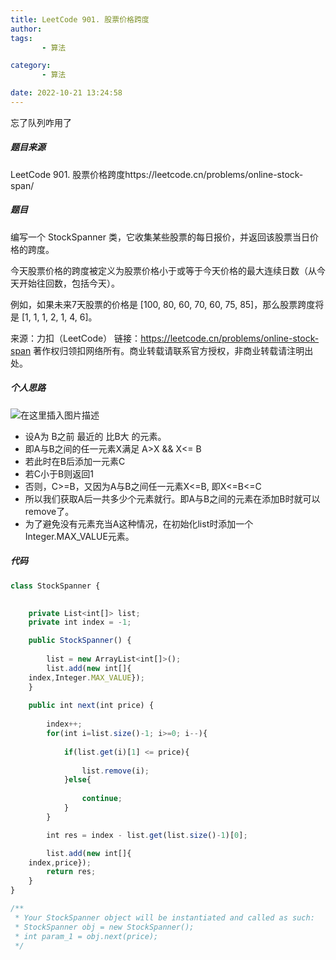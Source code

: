 ```yaml
---
title: LeetCode 901. 股票价格跨度
author: 
tags: 
       - 算法

category: 
       - 算法

date: 2022-10-21 13:24:58
---
```

忘了队列咋用了

##### 题目来源

LeetCode 901. 股票价格跨度https://leetcode.cn/problems/online-stock-span/

##### 题目

编写一个 StockSpanner 类，它收集某些股票的每日报价，并返回该股票当日价格的跨度。

今天股票价格的跨度被定义为股票价格小于或等于今天价格的最大连续日数（从今天开始往回数，包括今天）。

例如，如果未来7天股票的价格是 [100, 80, 60, 70, 60, 75, 85]，那么股票跨度将是 [1, 1, 1, 2, 1, 4, 6]。

来源：力扣（LeetCode）
链接：https://leetcode.cn/problems/online-stock-span
著作权归领扣网络所有。商业转载请联系官方授权，非商业转载请注明出处。

##### 个人思路

![在这里插入图片描述](https://gitee.com/fuyingyou/picgo/raw/master/img_algorithm/202403151953885.png)

* 设A为 B之前 最近的 比B大 的元素。
* 即A与B之间的任一元素X满足 A>X && X<= B
* 若此时在B后添加一元素C
* 若C小于B则返回1
* 否则，C>=B，又因为A与B之间任一元素X<=B, 即X<=B<=C
* 所以我们获取A后一共多少个元素就行。即A与B之间的元素在添加B时就可以remove了。
* 为了避免没有元素充当A这种情况，在初始化list时添加一个Integer.MAX_VALUE元素。

##### 代码

```js 
class StockSpanner {
    

    private List<int[]> list;
    private int index = -1;

    public StockSpanner() {
    
        list = new ArrayList<int[]>();
        list.add(new int[]{
    index,Integer.MAX_VALUE});
    }
    
    public int next(int price) {
    
        index++;
        for(int i=list.size()-1; i>=0; i--){
    
            if(list.get(i)[1] <= price){
    
                list.remove(i);
            }else{
    
                continue;
            }
        }

        int res = index - list.get(list.size()-1)[0];

        list.add(new int[]{
    index,price});
        return res;
    }
}

/**
 * Your StockSpanner object will be instantiated and called as such:
 * StockSpanner obj = new StockSpanner();
 * int param_1 = obj.next(price);
 */
```